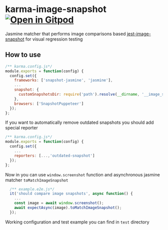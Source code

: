 # karma-image-snapshot [![Open in Gitpod](https://gitpod.io/button/open-in-gitpod.svg)](https://gitpod.io/#https://github.com/maksimr/karma-image-snapshot)

Jasmine matcher that performs image comparisons based [jest-image-snapshot](https://github.com/americanexpress/jest-image-snapshot) for visual regression testing


## How to use

```js
/** karma.config.js*/
module.exports = function(config) {
  config.set({
    frameworks: ['snapshot-jasmine', 'jasmine'],
    ...
    snapshot: {
      customSnapshotsDir: require('path').resolve(__dirname, '__image_snapshots__');
    },
    browsers: ['SnapshotPuppeteer']
  });
};
```

If you want to automatically remove outdated snapshots you should
add special reporter
```js
/** karma.config.js*/
module.exports = function(config) {
  config.set({
    ...
    reporters: [...,'outdated-snapshot']
  });
};
```

Now in you can use `window.screenshot` function and asynchronous jasmine matcher `toMatchImageSnapshot`
```js
  /** example.e2e.js*/
  it('should compare image snapshots', async function() {
    ...
    const image = await window.screenshot();
    await expectAsync(image).toMatchImageSnapshot();
  });
```

Working configuration and test example you can find in `test` directory